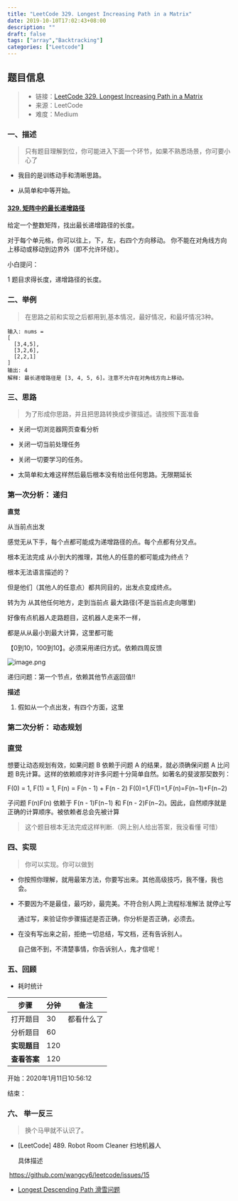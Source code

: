 ```yaml
---
title: "LeetCode 329. Longest Increasing Path in a Matrix"
date: 2019-10-10T17:02:43+08:00
description: ""
draft: false
tags: ["array","Backtracking"]
categories: ["Leetcode"]
---
```




## 题目信息

> - 链接：[LeetCode 329. Longest Increasing Path in a Matrix](https://github.com/wangcy6/leetcode/issues/5)
> - 来源：LeetCode
> - 难度：Medium

### 一、描述

> 只有题目理解到位，你可能进入下面一个环节，如果不熟悉场景，你可要小心了

- 我目的是训练动手和清晰思路。

- 从简单和中等开始。

#### [329. 矩阵中的最长递增路径](https://leetcode-cn.com/problems/longest-increasing-path-in-a-matrix/)

给定一个整数矩阵，找出最长递增路径的长度。



对于每个单元格，你可以往上，下，左，右四个方向移动。 你不能在对角线方向上移动或移动到边界外（即不允许环绕）。



小白提问：

1 题目求得长度，递增路径的长度。



### 二、举例

> 在思路之前和实现之后都用到,基本情况，最好情况，和最坏情况3种。



```
输入: nums = 
[
  [3,4,5],
  [3,2,6],
  [2,2,1]
] 
输出: 4 
解释: 最长递增路径是 [3, 4, 5, 6]。注意不允许在对角线方向上移动。
```



### 三、思路

> 为了形成你思路，并且把思路转换成步骤描述。请按照下面准备

- 关闭一切浏览器网页查看分析

- 关闭一切当前处理任务

- 关闭一切要学习的任务。

- 太简单和太难这样然后最后根本没有给出任何思路。无限期延长

  


### 第一次分析： 递归

**直觉**

从当前点出发



感觉无从下手，每个点都可能成为递增路径的点。每个点都有分叉点。

根本无法完成 从小到大的推理，其他人的任意的都可能成为终点？

根本无法语言描述的？



但是他们（其他人的任意点）都共同目的，出发点变成终点。

转为为 从其他任何地方，走到当前点 最大路径(不是当前点走向哪里)

好像有点机器人走路题目，这机器人走来不一样，

都是从从最小到最大计算，这里都可能

【0到10，100到10】。必须采用递归方式。依赖四周反馈



![image.png](https://i.loli.net/2020/01/14/Mj2E9yu7mfRJVNg.png)

递归问题：第一个节点，依赖其他节点返回值!!



**描述**

1. 假如从一个点出发，有四个方面，这里



### 第二次分析： 动态规划

### 直觉

想要让动态规划有效，如果问题 B 依赖于问题 A 的结果，就必须确保问题 A 比问题 B先计算。这样的依赖顺序对许多问题十分简单自然。如著名的斐波那契数列：

F(0) = 1, F(1) = 1, F(n) = F(n - 1) + F(n - 2)
F(0)=1,F(1)=1,F(n)=F(n−1)+F(n−2)

子问题 F(n)F(n) 依赖于 F(n - 1)F(n−1) 和 F(n - 2)F(n−2)。因此，自然顺序就是正确的计算顺序。被依赖者总会先被计算

> 这个题目根本无法完成这样判断.（网上别人给出答案，我没看懂 可惜）

### 四、实现

> 你可以实现。你可以做到

- 你按照你理解，就用最笨方法，你要写出来。其他高级技巧，我不懂，我也会。

- 不要因为不是最佳，最巧妙，最完美。不符合别人网上流程标准解法 就停止写

  通过写，来验证你步骤描述是否正确，你分析是否正确，必须去。

- 在没有写出来之前，拒绝一切总结，写文档，还有告诉别人。

  自己做不到，不清楚事情，你告诉别人，鬼才信呢！

  
  
  
  
  









### 五、回顾

- 耗时统计 

| 步骤         | 分钟 | 备注       |
| ------------ | ---- | ---------- |
| 打开题目     | 30   | 都看什么了 |
| 分析题目     | 60   |            |
| **实现题目** | 120  |            |
| **查看答案** | 120  |            |

开始：2020年1月11日10:56:12

结束：





### 六、  举一反三

> 换个马甲就不认识了。



- [LeetCode] 489. Robot Room Cleaner 扫地机器人

  具体描述

​    https://github.com/wangcy6/leetcode/issues/15



- [Longest Descending Path 滑雪问题](https://segmentfault.com/a/1190000003890737)





